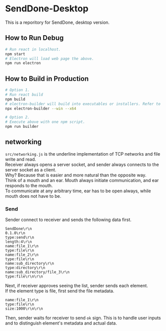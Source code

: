 # SendDone-Desktop
This is a reporitory for SendDone, desktop version.<br>

## How to Run Debug
```bash
# Run react in localhost.
npm start
# Electron will load web page the above.
npm run electron
```

## How to Build in Production
```bash
# Option 1.
# Run react build
npm build
# electron-builder will build into executables or installers. Refer to its document for detail.
npx electron-builder --win --x64

# Option 2.
# Execute above with one npm script.
npm run builder
```

## networking
`src/networking.js` is the underline implementation of TCP networks and file write and read.<br>
Receiver always opens a server socket, and sender always connects to the server socket as a client.<br>
Why? Because that is easier and more natural than the opposite way.<br>
Think of a mouth and an ear. Mouth always initiate communication, and ear responds to the mouth.<br> 
To communicate at any arbitrary time, ear has to be open always, while mouth does not have to be.
<br>

### Send
Sender connect to receiver and sends the following data first.
```text
SendDone\r\n
0.1.0\r\n
type:send\r\n
length:4\r\n
name:file_1\r\n
type:file\r\n
name:file_2\r\n
type:file\r\n
name:sub_directory\r\n
type:directory\r\n
name:sub_directory/file_3\r\n
type:file\r\n\r\n
```
Next, if receiver approves seeing the list, sender sends each element.<br>
If the element type is file, first send the file metadata.
```text
name:file_1\r\n
type:file\r\n
size:1000\r\n\r\n
```
Then, sender waits for receiver to send `ok` sign. This is to handle user inputs and to distinguish element's metadata and actual data.<br>
